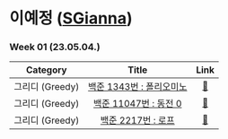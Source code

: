 # 이예정 ([SGianna](https://github.com/SGianna))

### Week 01 (23.05.04.)
| Category | Title | Link |
| :------: | :---: | :--: |
| 그리디 (Greedy) | <a href="https://www.acmicpc.net/problem/1343">백준 1343번 : 폴리오미노</a> | <a href="-">🔗</a> |
| 그리디 (Greedy) |  <a href="https://www.acmicpc.net/problem/11047">백준 11047번 : 동전 0</a>  | <a href="-">🔗</a> |
| 그리디 (Greedy) |   <a href="https://www.acmicpc.net/problem/2217">백준 2217번 : 로프</a>   |  <a href="-">🔗</a>  |  
